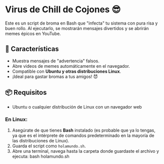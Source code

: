 # Virus de Chill de Cojones 😎

Este es un script de broma en Bash que "infecta" tu sistema con pura risa y buen rollo. Al ejecutarlo, se mostrarán mensajes divertidos y se abrirán memes épicos en YouTube.

## 🚀 Características
- Muestra mensajes de "advertencia" falsos.
- Abre videos de memes automáticamente en el navegador.
- Compatible con **Ubuntu y otras distribuciones Linux**.
- ¡Ideal para gastar bromas a tus amigos! 😈

## 📦 Requisitos
- Ubuntu o cualquier distribución de Linux con un navegador web



### En **Linux**:
1. Asegúrate de que tienes **Bash** instalado (es probable que ya lo tengas, ya que es el intérprete de comandos predeterminado en la mayoría de las distribuciones de Linux).
2. Guarda el script como `holamundo.sh`.
3. Abre una terminal, navega hasta la carpeta donde guardaste el archivo y ejecuta:
   bash holamundo.sh
